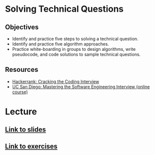 # Solving Technical Questions

## Objectives

- Identify and practice five steps to solving a technical question.
- Identify and practice five algorithm approaches.
- Practice white-boarding in groups to design algorithms, write pseudocode, and code solutions to sample technical questions.

## Resources

- [Hackerrank: Cracking the Coding Interview](https://www.hackerrank.com/domains/tutorials/cracking-the-coding-interview)
- [UC San Diego: Mastering the Software Engineering Interview (online course)](https://www.coursera.org/learn/cs-tech-interview)

# Lecture

## [Link to slides](https://docs.google.com/presentation/d/1c5i_0ALUqcm5CI8nXa4ky_5ACYGrFfBwsg5ySal6sBw/edit?usp=sharing)

## [Link to exercises](exercises.md)
